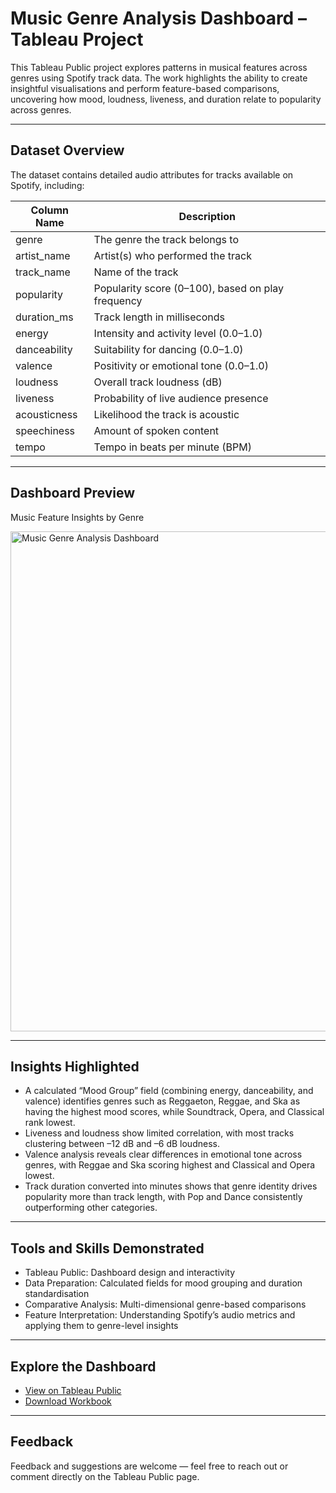 # Music Genre Analysis Dashboard – Tableau Project

This Tableau Public project explores patterns in musical features across genres using Spotify track data. The work highlights the ability to create insightful visualisations and perform feature-based comparisons, uncovering how mood, loudness, liveness, and duration relate to popularity across genres.

---

## Dataset Overview
The dataset contains detailed audio attributes for tracks available on Spotify, including:

| Column Name       | Description |
|-------------------|-------------|
| genre             | The genre the track belongs to |
| artist_name       | Artist(s) who performed the track |
| track_name        | Name of the track |
| popularity        | Popularity score (0–100), based on play frequency |
| duration_ms       | Track length in milliseconds |
| energy            | Intensity and activity level (0.0–1.0) |
| danceability      | Suitability for dancing (0.0–1.0) |
| valence           | Positivity or emotional tone (0.0–1.0) |
| loudness          | Overall track loudness (dB) |
| liveness          | Probability of live audience presence |
| acousticness      | Likelihood the track is acoustic |
| speechiness       | Amount of spoken content |
| tempo             | Tempo in beats per minute (BPM) |

---

## Dashboard Preview
Music Feature Insights by Genre  

<img src="https://github.com/user-attachments/assets/da139b02-7885-422d-b133-6f1995ae71cb" alt="Music Genre Analysis Dashboard" width="800"/>

---

## Insights Highlighted
- A calculated “Mood Group” field (combining energy, danceability, and valence) identifies genres such as Reggaeton, Reggae, and Ska as having the highest mood scores, while Soundtrack, Opera, and Classical rank lowest.  
- Liveness and loudness show limited correlation, with most tracks clustering between –12 dB and –6 dB loudness.  
- Valence analysis reveals clear differences in emotional tone across genres, with Reggae and Ska scoring highest and Classical and Opera lowest.  
- Track duration converted into minutes shows that genre identity drives popularity more than track length, with Pop and Dance consistently outperforming other categories.  

---

## Tools and Skills Demonstrated
- Tableau Public: Dashboard design and interactivity  
- Data Preparation: Calculated fields for mood grouping and duration standardisation  
- Comparative Analysis: Multi-dimensional genre-based comparisons  
- Feature Interpretation: Understanding Spotify’s audio metrics and applying them to genre-level insights  

---

## Explore the Dashboard
- [View on Tableau Public](#)  
- [Download Workbook](#)  

---

## Feedback
Feedback and suggestions are welcome — feel free to reach out or comment directly on the Tableau Public page.
